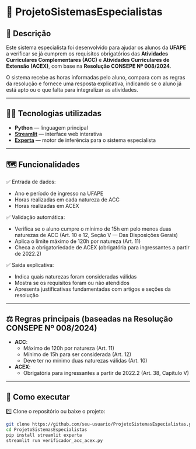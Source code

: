 # 📄 ProjetoSistemasEspecialistas

## 🎯 Descrição

Este sistema especialista foi desenvolvido para ajudar os alunos da **UFAPE** a verificar se já cumprem os requisitos obrigatórios das **Atividades Curriculares Complementares (ACC)** e **Atividades Curriculares de Extensão (ACEX)**, com base na **Resolução CONSEPE Nº 008/2024**.

O sistema recebe as horas informadas pelo aluno, compara com as regras da resolução e fornece uma resposta explicativa, indicando se o aluno já está apto ou o que falta para integralizar as atividades.

---

## 🧑‍💻 Tecnologias utilizadas

- **Python** — linguagem principal
- **[Streamlit](https://streamlit.io/)** — interface web interativa
- **[Experta](https://github.com/nilp0inter/experta)** — motor de inferência para o sistema especialista

---

## 🗺️ Funcionalidades

✅ Entrada de dados:
- Ano e período de ingresso na UFAPE
- Horas realizadas em cada natureza de ACC
- Horas realizadas em ACEX

✅ Validação automática:
- Verifica se o aluno cumpre o mínimo de 15h em pelo menos duas naturezas de ACC (Art. 10 e 12, Seção V — Das Disposições Gerais)
- Aplica o limite máximo de 120h por natureza (Art. 11)
- Checa a obrigatoriedade de ACEX (obrigatória para ingressantes a partir de 2022.2)

✅ Saída explicativa:
- Indica quais naturezas foram consideradas válidas
- Mostra se os requisitos foram ou não atendidos
- Apresenta justificativas fundamentadas com artigos e seções da resolução

---

## ⚖️ Regras principais (baseadas na Resolução CONSEPE Nº 008/2024)

- **ACC**:
  - Máximo de 120h por natureza (Art. 11)
  - Mínimo de 15h para ser considerada (Art. 12)
  - Deve ter no mínimo duas naturezas válidas (Art. 10)
- **ACEX**:
  - Obrigatória para ingressantes a partir de 2022.2 (Art. 38, Capítulo V)

---

## 🚀 Como executar

1️⃣ Clone o repositório ou baixe o projeto:

```bash
git clone https://github.com/seu-usuario/ProjetoSistemasEspecialistas.git
cd ProjetoSistemasEspecialistas
pip install streamlit experta
streamlit run verificador_acc_acex.py

